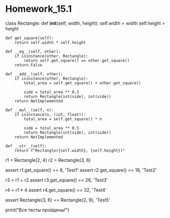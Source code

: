 # Homework_15.1



class Rectangle:
    def __init__(self, width, height):
        self.width = width
        self.height = height

    def get_square(self):
        return self.width * self.height

    def __eq__(self, other):
        if isinstance(other, Rectangle):
            return self.get_square() == other.get_square()
        return False

    def __add__(self, other):
        if isinstance(other, Rectangle):
            total_area = self.get_square() + other.get_square()
            
            side = total_area ** 0.5
            return Rectangle(int(side), int(side))
        return NotImplemented

    def __mul__(self, n):
        if isinstance(n, (int, float)):
            total_area = self.get_square() * n
            
            side = total_area ** 0.5
            return Rectangle(int(side), int(side))
        return NotImplemented

    def __str__(self):
        return f"Rectangle({self.width}, {self.height})"



r1 = Rectangle(2, 4)
r2 = Rectangle(3, 6)

assert r1.get_square() == 8, 'Test1'
assert r2.get_square() == 18, 'Test2'

r3 = r1 + r2
assert r3.get_square() == 26, 'Test3'

r4 = r1 * 4
assert r4.get_square() == 32, 'Test4'

assert Rectangle(3, 6) == Rectangle(2, 9), 'Test5'

print("Все тесты пройдены!")
